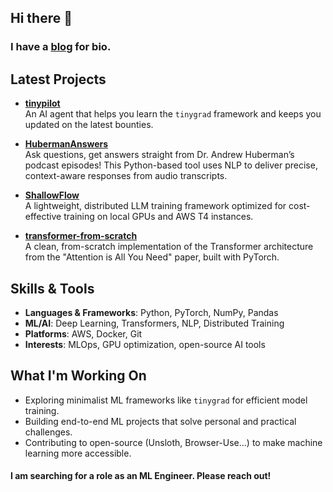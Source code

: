## Hi there 👋

### I have a [blog](https://ninoristeski.github.io/) for bio.

## Latest Projects

- **[tinypilot](https://github.com/[your-username]/tinypilot)**  
  An AI agent that helps you learn the `tinygrad` framework and keeps you updated on the latest bounties.
- **[HubermanAnswers](https://github.com/[your-username]/HubermanAnswers)**  
  Ask questions, get answers straight from Dr. Andrew Huberman’s podcast episodes! This Python-based tool uses NLP to deliver precise, context-aware responses from audio transcripts.  

- **[ShallowFlow](https://github.com/[your-username]/ShallowFlow)**  
  A lightweight, distributed LLM training framework optimized for cost-effective training on local GPUs and AWS T4 instances.

- **[transformer-from-scratch](https://github.com/[your-username]/transformer-from-scratch)**  
  A clean, from-scratch implementation of the Transformer architecture from the "Attention is All You Need" paper, built with PyTorch. 

## Skills & Tools
- **Languages & Frameworks**: Python, PyTorch, NumPy, Pandas
- **ML/AI**: Deep Learning, Transformers, NLP, Distributed Training
- **Platforms**: AWS, Docker, Git
- **Interests**: MLOps, GPU optimization, open-source AI tools

## What I'm Working On
- Exploring minimalist ML frameworks like `tinygrad` for efficient model training.
- Building end-to-end ML projects that solve personal and practical challenges.
- Contributing to open-source (Unsloth, Browser-Use...) to make machine learning more accessible.

#### I am searching for a role as an ML Engineer. Please reach out!

